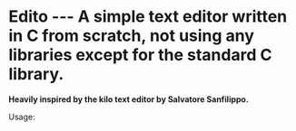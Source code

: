 # Edito --- A simple text editor written in C from scratch, not using any libraries except for the standard C library.

**Heavily inspired by the kilo text editor by Salvatore Sanfilippo.** 

Usage:
```bash
```
